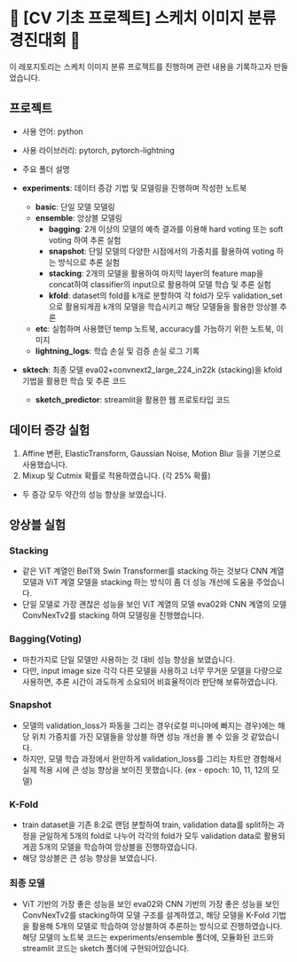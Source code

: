 # 🤗 [CV 기초 프로젝트] 스케치 이미지 분류 경진대회 🤗

이 레포지토리는 스케치 이미지 분류 프로젝트를 진행하며 관련 내용을 기록하고자 만들었습니다.

## 프로젝트

- 사용 언어: python
- 사용 라이브러리: pytorch, pytorch-lightning

- 주요 폴더 설명


- **experiments**: 데이터 증강 기법 및 모델링을 진행하며 작성한 노트북      
    - **basic**: 단일 모델 모델링      
    - **ensemble**: 앙상블 모델링   
        - **bagging**: 2개 이상의 모델의 예측 결과를 이용해 hard voting 또는 soft voting 하여 추론 실험   
        - **snapshot**: 단일 모델의 다양한 시점에서의 가중치를 활용하여 voting 하는 방식으로 추론 실험   
        - **stacking**: 2개의 모델을 활용하여 마지막 layer의 feature map을 concat하여 classifier의 input으로 활용하여 모델 학습 및 추론 실험   
        - **kfold**: dataset의 fold를 k개로 분할하여 각 fold가 모두 validation_set으로 활용되게끔 k개의 모델을 학습시키고 해당 모델들을 활용한 앙상블 추론   
    - **etc**: 실험하며 사용했던 temp 노트북, accuracy를 가늠하기 위한 노트북, 이미지   
    - **lightning_logs**: 학습 손실 및 검증 손실 로그 기록

- **sktech**: 최종 모델 eva02+convnext2_large_224_in22k (stacking)을 kfold 기법을 활용한 학습 및 추론 코드

    - **sketch_predictor**: streamlit을 활용한 웹 프로토타입 코드   

## 데이터 증강 실험

1. Affine 변환, ElasticTransform, Gaussian Noise, Motion Blur 등을 기본으로 사용했습니다.   
2. Mixup 및 Cutmix 확률로 적용하였습니다. (각 25% 확률)

- 두 증강 모두 약간의 성능 향상을 보였습니다.

## 앙상블 실험

### Stacking
- 같은 ViT 계열인 BeiT와 Swin Transformer를 stacking 하는 것보다 CNN 계열 모델과 ViT 계열 모델을 stacking 하는 방식이 좀 더 성능 개선에 도움을 주었습니다.
- 단일 모델로 가장 괜찮은 성능을 보인 ViT 계열의 모델 eva02와 CNN 계열의 모델 ConvNexTv2를 stacking 하여 모델링을 진행했습니다.

### Bagging(Voting)
- 마찬가지로 단일 모델만 사용하는 것 대비 성능 향상을 보였습니다.
- 다만, input image size 각각 다른 모델을 사용하고 너무 무거운 모델을 다량으로 사용하면, 추론 시간이 과도하게 소요되어 비효율적이라 판단해 보류하였습니다.

### Snapshot
- 모델의 validation_loss가 파동을 그리는 경우(로컬 미니마에 빠지는 경우)에는 해당 위치 가중치를 가진 모델들을 앙상블 하면 성능 개선을 볼 수 있을 것 같았습니다.
- 하지만, 모델 학습 과정에서 완만하게 validation_loss를 그리는 차트만 경험해서 실제 적용 시에 큰 성능 향상을 보이진 못했습니다. (ex - epoch: 10, 11, 12의 모델)

### K-Fold
- train dataset을 기존 8:2로 랜덤 분할하여 train, validation data를 split하는 과정을 균일하게 5개의 fold로 나누어 각각의 fold가 모두 validation data로 활용되게끔 5개의 모델을 학습하여 앙상블을 진행하였습니다.
- 해당 앙상블은 큰 성능 향상을 보였습니다.

### 최종 모델
* ViT 기반의 가장 좋은 성능을 보인 eva02와 CNN 기반의 가장 좋은 성능을 보인 ConvNexTv2를 stacking하여 모델 구조를 설계하였고, 해당 모델을 K-Fold 기법을 활용해 5개의 모델로 학습하여 앙상블하여 추론하는 방식으로 진행하였습니다. 해당 모델의 노트북 코드는 experiments/ensemble 폴더에, 모듈화된 코드와 streamlit 코드는 sketch 폴더에 구현되어있습니다.

